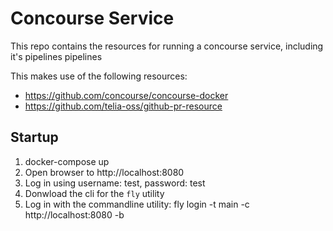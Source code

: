 # Concourse Service

This repo contains the resources for running a concourse service, including it's pipelines pipelines

This makes use of the following resources:
- https://github.com/concourse/concourse-docker
- https://github.com/telia-oss/github-pr-resource

## Startup

1) docker-compose up
2) Open browser to http://localhost:8080
3) Log in using username: test, password: test
4) Donwload the cli for the `fly` utility
5) Log in with the commandline utility: fly login -t main -c http://localhost:8080 -b

